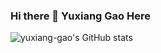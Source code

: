 ### Hi there 👋 Yuxiang Gao Here
![yuxiang-gao's GitHub stats](https://github-readme-stats.vercel.app/api?username=yuxiang-gao&show_icons=true&theme=cobalt)

<!--
**yuxiang-gao/yuxiang-gao** is a ✨ _special_ ✨ repository because its `README.md` (this file) appears on your GitHub profile.

Here are some ideas to get you started:

- 🔭 I’m currently working on ...
- 🌱 I’m currently learning ...
- 👯 I’m looking to collaborate on ...
- 🤔 I’m looking for help with ...
- 💬 Ask me about ...
- 📫 How to reach me: ...
- 😄 Pronouns: ...
- ⚡ Fun fact: ...
-->
